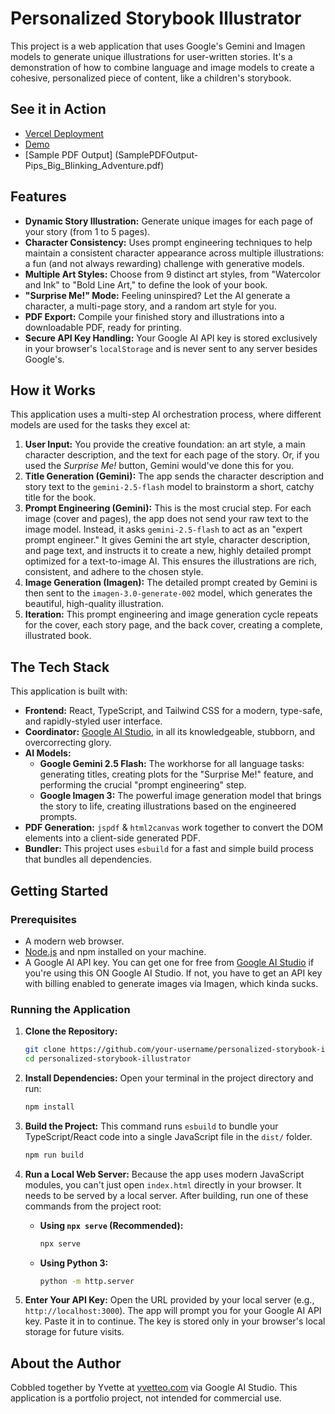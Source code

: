 
# Personalized Storybook Illustrator

This project is a web application that uses Google's Gemini and Imagen models to generate unique illustrations for user-written stories. It's a demonstration of how to combine language and image models to create a cohesive, personalized piece of content, like a children's storybook.

## See it in Action
- [Vercel Deployment](https://storybook-illustrator-4jo1ywlmb-yv-os-projects.vercel.app)
- [Demo](https://youtu.be/YiOz1zq--eg)
- [Sample PDF Output] (SamplePDFOutput-Pips_Big_Blinking_Adventure.pdf)

## Features

- **Dynamic Story Illustration:** Generate unique images for each page of your story (from 1 to 5 pages).
- **Character Consistency:** Uses prompt engineering techniques to help maintain a consistent character appearance across multiple illustrations: a fun (and not always rewarding) challenge with generative models.
- **Multiple Art Styles:** Choose from 9 distinct art styles, from "Watercolor and Ink" to "Bold Line Art," to define the look of your book.
- **"Surprise Me!" Mode:** Feeling uninspired? Let the AI generate a character, a multi-page story, and a random art style for you.
- **PDF Export:** Compile your finished story and illustrations into a downloadable PDF, ready for printing.
- **Secure API Key Handling:** Your Google AI API key is stored exclusively in your browser's `localStorage` and is never sent to any server besides Google's.

## How it Works

This application uses a multi-step AI orchestration process, where different models are used for the tasks they excel at:

1.  **User Input:** You provide the creative foundation: an art style, a main character description, and the text for each page of the story. Or, if you used the *Surprise Me!* button, Gemini would've done this for you.
2.  **Title Generation (Gemini):** The app sends the character description and story text to the `gemini-2.5-flash` model to brainstorm a short, catchy title for the book.
3.  **Prompt Engineering (Gemini):** This is the most crucial step. For each image (cover and pages), the app does not send your raw text to the image model. Instead, it asks `gemini-2.5-flash` to act as an "expert prompt engineer." It gives Gemini the art style, character description, and page text, and instructs it to create a new, highly detailed prompt optimized for a text-to-image AI. This ensures the illustrations are rich, consistent, and adhere to the chosen style.
4.  **Image Generation (Imagen):** The detailed prompt created by Gemini is then sent to the `imagen-3.0-generate-002` model, which generates the beautiful, high-quality illustration.
5.  **Iteration:** This prompt engineering and image generation cycle repeats for the cover, each story page, and the back cover, creating a complete, illustrated book.

## The Tech Stack

This application is built with:

- **Frontend:** React, TypeScript, and Tailwind CSS for a modern, type-safe, and rapidly-styled user interface.
- **Coordinator:** [Google AI Studio](https://aistudio.google.com/), in all its knowledgeable, stubborn, and overcorrecting glory.
- **AI Models:**
  - **Google Gemini 2.5 Flash:** The workhorse for all language tasks: generating titles, creating plots for the "Surprise Me!" feature, and performing the crucial "prompt engineering" step.
  - **Google Imagen 3:** The powerful image generation model that brings the story to life, creating illustrations based on the engineered prompts.
- **PDF Generation:** `jspdf` & `html2canvas` work together to convert the DOM elements into a client-side generated PDF.
- **Bundler:** This project uses `esbuild` for a fast and simple build process that bundles all dependencies.

## Getting Started

### Prerequisites

- A modern web browser.
- [Node.js](https://nodejs.org/) and npm installed on your machine.
- A Google AI API key. You can get one for free from [Google AI Studio](https://aistudio.google.com/) if you're using this ON Google AI Studio. If not, you have to get an API key with billing enabled to generate images via Imagen, which kinda sucks.

### Running the Application

1.  **Clone the Repository:**
    ```bash
    git clone https://github.com/your-username/personalized-storybook-illustrator.git
    cd personalized-storybook-illustrator
    ```

2.  **Install Dependencies:**
    Open your terminal in the project directory and run:
    ```bash
    npm install
    ```

3.  **Build the Project:**
    This command runs `esbuild` to bundle your TypeScript/React code into a single JavaScript file in the `dist/` folder.
    ```bash
    npm run build
    ```

4.  **Run a Local Web Server:**
    Because the app uses modern JavaScript modules, you can't just open `index.html` directly in your browser. It needs to be served by a local server. After building, run one of these commands from the project root:
    
    - **Using `npx serve` (Recommended):**
      ```bash
      npx serve
      ```
    - **Using Python 3:**
      ```bash
      python -m http.server
      ```

5.  **Enter Your API Key:**
    Open the URL provided by your local server (e.g., `http://localhost:3000`). The app will prompt you for your Google AI API key. Paste it in to continue. The key is stored only in your browser's local storage for future visits.

## About the Author

Cobbled together by Yvette at [yvetteo.com](https://yvetteo.com) via Google AI Studio. This application is a portfolio project, not intended for commercial use.
